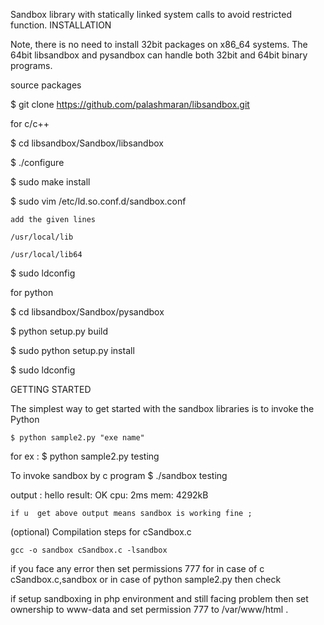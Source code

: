 Sandbox library with statically  linked system calls  to avoid restricted function.
INSTALLATION

  Note, there is no need to install 32bit packages on x86_64 systems. The 64bit 
  libsandbox and pysandbox can handle both 32bit and 64bit binary programs.

  source packages
  
  $ git clone https://github.com/palashmaran/libsandbox.git
  
  for c/c++
  
  $ cd libsandbox/Sandbox/libsandbox
  
  $ ./configure
  
  $ sudo make install
   
  $ sudo vim   /etc/ld.so.conf.d/sandbox.conf
    
    add the given lines
    
    /usr/local/lib
    
    /usr/local/lib64
    
  $ sudo ldconfig  
  
  
  for python
  
  $ cd  libsandbox/Sandbox/pysandbox
  
  $ python setup.py build
  
  $ sudo python setup.py install
  
  $ sudo ldconfig    

GETTING STARTED
  
  The simplest way to get started with the sandbox libraries is to invoke the 
  Python

    $ python sample2.py "exe name"

  for ex  : $ python sample2.py testing

To invoke sandbox by c program
    $ ./sandbox  testing
    
  output : 
  hello
  result: OK
  cpu: 2ms
  mem: 4292kB


    if u  get above output means sandbox is working fine ;



(optional)   Compilation steps for cSandbox.c
    
    gcc -o sandbox cSandbox.c -lsandbox

   if you face any error then set permissions 777  for in case of c  cSandbox.c,sandbox or in case of python  sample2.py then check 
    

  if setup sandboxing in php environment and still facing problem then set ownership to www-data and set permission 777 to  /var/www/html .
